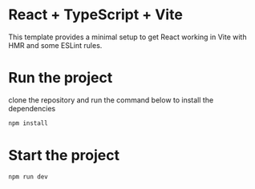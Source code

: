 # React + TypeScript + Vite

This template provides a minimal setup to get React working in Vite with HMR and some ESLint rules.

# Run the project
clone the repository and run the command below
 to install the dependencies

```bash
npm install
```
# Start the project

```bash
npm run dev
```

